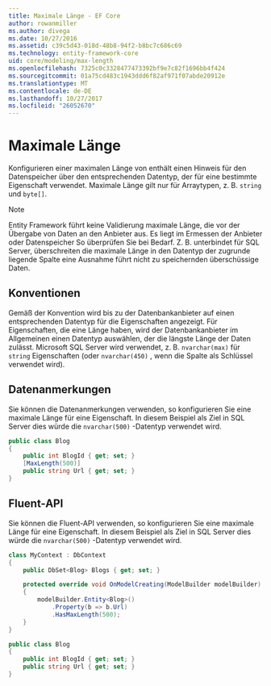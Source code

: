 ```yaml
---
title: Maximale Länge - EF Core
author: rowanmiller
ms.author: divega
ms.date: 10/27/2016
ms.assetid: c39c5d43-018d-48b8-94f2-b8bc7c686c69
ms.technology: entity-framework-core
uid: core/modeling/max-length
ms.openlocfilehash: 7325c0c3328477473392bf9e7c82f1696bb4f424
ms.sourcegitcommit: 01a75cd483c1943ddd6f82af971f07abde20912e
ms.translationtype: MT
ms.contentlocale: de-DE
ms.lasthandoff: 10/27/2017
ms.locfileid: "26052670"
---
```

# <a name="maximum-length"></a>Maximale Länge

Konfigurieren einer maximalen Länge von enthält einen Hinweis für den Datenspeicher über den entsprechenden Datentyp, der für eine bestimmte Eigenschaft verwendet. Maximale Länge gilt nur für Arraytypen, z. B. `string` und `byte[]`.

> [!NOTE]  
> Entity Framework führt keine Validierung maximale Länge, die vor der Übergabe von Daten an den Anbieter aus. Es liegt im Ermessen der Anbieter oder Datenspeicher So überprüfen Sie bei Bedarf. Z. B. unterbindet für SQL Server, überschreiten die maximale Länge in den Datentyp der zugrunde liegende Spalte eine Ausnahme führt nicht zu speichernden überschüssige Daten.

## <a name="conventions"></a>Konventionen

Gemäß der Konvention wird bis zu der Datenbankanbieter auf einen entsprechenden Datentyp für die Eigenschaften angezeigt. Für Eigenschaften, die eine Länge haben, wird der Datenbankanbieter im Allgemeinen einen Datentyp auswählen, der die längste Länge der Daten zulässt. Microsoft SQL Server wird verwendet, z. B. `nvarchar(max)` für `string` Eigenschaften (oder `nvarchar(450)` , wenn die Spalte als Schlüssel verwendet wird).

## <a name="data-annotations"></a>Datenanmerkungen

Sie können die Datenanmerkungen verwenden, so konfigurieren Sie eine maximale Länge für eine Eigenschaft. In diesem Beispiel als Ziel in SQL Server dies würde die `nvarchar(500)` -Datentyp verwendet wird.

<!-- [!code-csharp[Main](samples/core/Modeling/DataAnnotations/Samples/MaxLength.cs?highlight=4)] -->
``` csharp
public class Blog
{
    public int BlogId { get; set; }
    [MaxLength(500)]
    public string Url { get; set; }
}
```

## <a name="fluent-api"></a>Fluent-API

Sie können die Fluent-API verwenden, so konfigurieren Sie eine maximale Länge für eine Eigenschaft. In diesem Beispiel als Ziel in SQL Server dies würde die `nvarchar(500)` -Datentyp verwendet wird.

<!-- [!code-csharp[Main](samples/core/Modeling/FluentAPI/Samples/MaxLength.cs?highlight=7,8,9)] -->
``` csharp
class MyContext : DbContext
{
    public DbSet<Blog> Blogs { get; set; }

    protected override void OnModelCreating(ModelBuilder modelBuilder)
    {
        modelBuilder.Entity<Blog>()
            .Property(b => b.Url)
            .HasMaxLength(500);
    }
}

public class Blog
{
    public int BlogId { get; set; }
    public string Url { get; set; }
}
```
